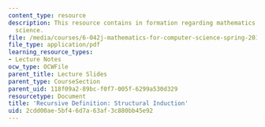 ```yaml
---
content_type: resource
description: This resource contains in formation regarding mathematics for computer
  science.
file: /media/courses/6-042j-mathematics-for-computer-science-spring-2015/2cdd00ae5bf46d7a63af3c880bb45e92_MIT6_042JS16_StructuralInd.pdf
file_type: application/pdf
learning_resource_types:
- Lecture Notes
ocw_type: OCWFile
parent_title: Lecture Slides
parent_type: CourseSection
parent_uid: 118f09a2-89bc-f0f7-005f-6299a530d329
resourcetype: Document
title: 'Recursive Definition: Structural Induction'
uid: 2cdd00ae-5bf4-6d7a-63af-3c880bb45e92
---
```

